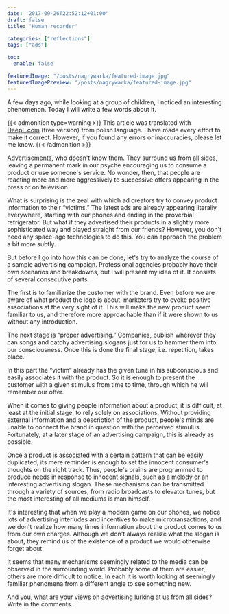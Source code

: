 ```yaml
---
date: '2017-09-26T22:52:12+01:00'
draft: false
title: 'Human recorder'

categories: ["reflections"]
tags: ["ads"]

toc:
  enable: false

featuredImage: "/posts/nagrywarka/featured-image.jpg"
featuredImagePreview: "/posts/nagrywarka/featured-image.jpg"
---
```


A few days ago, while looking at a group of children, I noticed an interesting phenomenon. Today I will write a few
words about it.

<!--more-->

{{< admonition type=warning >}}
This article was translated with [DeepL.com](https://deepl.com) (free version) from polish language. I have made every
effort to make it correct. However, if you found any errors or inaccuracies, please let me know.
{{< /admonition >}}

Advertisements, who doesn't know them. They surround us from all sides, leaving a permanent mark in our psyche
encouraging us to consume a product or use someone's service. No wonder, then, that people are reacting more and more
aggressively to successive offers appearing in the press or on television.

What is surprising is the zeal with which ad creators try to convey product information to their “victims.” The latest
ads are already appearing literally everywhere, starting with our phones and ending in the proverbial refrigerator.
But what if they advertised their products in a slightly more sophisticated way and played straight from our friends?
However, you don't need any space-age technologies to do this. You can approach the problem a bit more subtly.

But before I go into how this can be done, let's try to analyze the course of a sample advertising campaign.
Professional agencies probably have their own scenarios and breakdowns, but I will present my idea of it.
It consists of several consecutive parts.

The first is to familiarize the customer with the brand. Even before we are aware of what product the logo is about,
marketers try to evoke positive associations at the very sight of it. This will make the new product seem familiar to
us, and therefore more approachable than if it were shown to us without any introduction.

The next stage is “proper advertising.” Companies, publish wherever they can songs and catchy advertising slogans just
for us to hammer them into our consciousness. Once this is done the final stage, i.e. repetition, takes place.

In this part the “victim” already has the given tune in his subconscious and easily associates it with the product.
So it is enough to present the customer with a given stimulus from time to time, through which he will remember our 
offer.

When it comes to giving people information about a product, it is difficult, at least at the initial stage, to rely
solely on associations. Without providing external information and a description of the product, people's minds are
unable to connect the brand in question with the perceived stimulus. Fortunately, at a later stage of an advertising
campaign, this is already as possible.

Once a product is associated with a certain pattern that can be easily duplicated, its mere reminder is enough to set
the innocent consumer's thoughts on the right track. Thus, people's brains are programmed to produce needs in response
to innocent signals, such as a melody or an interesting advertising slogan. These mechanisms can be transmitted through
a variety of sources, from radio broadcasts to elevator tunes, but the most interesting of all mediums is man himself.

It's interesting that when we play a modern game on our phones, we notice lots of advertising interludes and incentives
to make microtransactions, and we don't realize how many times information about the product comes to us from our own
charges. Although we don't always realize what the slogan is about, they remind us of the existence of a product we
would otherwise forget about.

It seems that many mechanisms seemingly related to the media can be observed in the surrounding world. Probably some
of them are easier, others are more difficult to notice. In each it is worth looking at seemingly familiar phenomena
from a different angle to see something new.

And you, what are your views on advertising lurking at us from all sides? Write in the comments.
